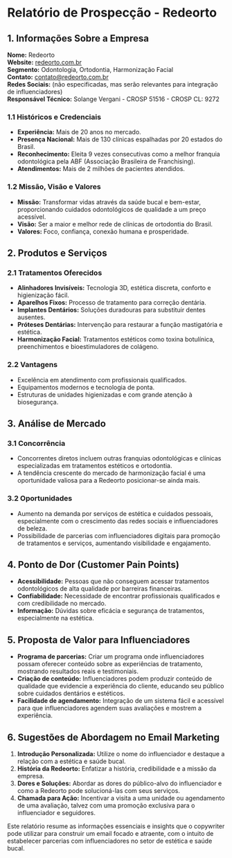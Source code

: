 # Relatório de Prospecção - Redeorto

## 1. Informações Sobre a Empresa

**Nome:** Redeorto  
**Website:** [redeorto.com.br](https://redeorto.com.br)  
**Segmento:** Odontologia, Ortodontia, Harmonização Facial  
**Contato:** contato@redeorto.com.br  
**Redes Sociais:** (não especificadas, mas serão relevantes para integração de influenciadores)  
**Responsável Técnico:** Solange Vergani - CROSP 51516 - CROSP CL: 9272  

### 1.1 Históricos e Credenciais
- **Experiência:** Mais de 20 anos no mercado.
- **Presença Nacional:** Mais de 130 clínicas espalhadas por 20 estados do Brasil.
- **Reconhecimento:**  Eleita 9 vezes consecutivas como a melhor franquia odontológica pela ABF (Associação Brasileira de Franchising).
- **Atendimentos:** Mais de 2 milhões de pacientes atendidos.

### 1.2 Missão, Visão e Valores
- **Missão:** Transformar vidas através da saúde bucal e bem-estar, proporcionando cuidados odontológicos de qualidade a um preço acessível.
- **Visão:** Ser a maior e melhor rede de clínicas de ortodontia do Brasil.
- **Valores:** Foco, confiança, conexão humana e prosperidade.

## 2. Produtos e Serviços

### 2.1 Tratamentos Oferecidos
- **Alinhadores Invisíveis:** Tecnologia 3D, estética discreta, conforto e higienização fácil.
- **Aparelhos Fixos:** Processo de tratamento para correção dentária.
- **Implantes Dentários:** Soluções duradouras para substituir dentes ausentes.
- **Próteses Dentárias:** Intervenção para restaurar a função mastigatória e estética.
- **Harmonização Facial:** Tratamentos estéticos como toxina botulínica, preenchimentos e bioestimuladores de colágeno.

### 2.2 Vantagens
- Excelência em atendimento com profissionais qualificados.
- Equipamentos modernos e tecnologia de ponta.
- Estruturas de unidades higienizadas e com grande atenção à biosegurança.

## 3. Análise de Mercado

### 3.1 Concorrência
- Concorrentes diretos incluem outras franquias odontológicas e clínicas especializadas em tratamentos estéticos e ortodontia.
- A tendência crescente do mercado de harmonização facial é uma oportunidade valiosa para a Redeorto posicionar-se ainda mais.

### 3.2 Oportunidades
- Aumento na demanda por serviços de estética e cuidados pessoais, especialmente com o crescimento das redes sociais e influenciadores de beleza.
- Possibilidade de parcerias com influenciadores digitais para promoção de tratamentos e serviços, aumentando visibilidade e engajamento.

## 4. Ponto de Dor (Customer Pain Points)
- **Acessibilidade:** Pessoas que não conseguem acessar tratamentos odontológicos de alta qualidade por barreiras financeiras.
- **Confiabilidade:** Necessidade de encontrar profissionais qualificados e com credibilidade no mercado.
- **Informação:** Dúvidas sobre eficácia e segurança de tratamentos, especialmente na estética.

## 5. Proposta de Valor para Influenciadores
- **Programa de parcerias:** Criar um programa onde influenciadores possam oferecer conteúdo sobre as experiências de tratamento, mostrando resultados reais e testimoniais.
- **Criação de conteúdo:** Influenciadores podem produzir conteúdo de qualidade que evidencie a experiência do cliente, educando seu público sobre cuidados dentários e estéticos.
- **Facilidade de agendamento:** Integração de um sistema fácil e acessível para que influenciadores agendem suas avaliações e mostrem a experiência.

## 6. Sugestões de Abordagem no Email Marketing
1. **Introdução Personalizada:** Utilize o nome do influenciador e destaque a relação com a estética e saúde bucal.
2. **História da Redeorto:** Enfatizar a história, credibilidade e a missão da empresa.
3. **Dores e Soluções:** Abordar as dores do público-alvo do influenciador e como a Redeorto pode solucioná-las com seus serviços.
4. **Chamada para Ação:** Incentivar a visita a uma unidade ou agendamento de uma avaliação, talvez com uma promoção exclusiva para o influenciador e seguidores.

Este relatório resume as informações essenciais e insights que o copywriter pode utilizar para construir um email focado e atraente, com o intuito de estabelecer parcerias com influenciadores no setor de estética e saúde bucal.
